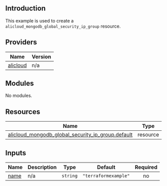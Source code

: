 ## Introduction

This example is used to create a `alicloud_mongodb_global_security_ip_group` resource.

<!-- BEGIN_TF_DOCS -->
## Providers

| Name | Version |
|------|---------|
| <a name="provider_alicloud"></a> [alicloud](#provider\_alicloud) | n/a |

## Modules

No modules.

## Resources

| Name | Type |
|------|------|
| [alicloud_mongodb_global_security_ip_group.default](https://registry.terraform.io/providers/aliyun/alicloud/latest/docs/resources/mongodb_global_security_ip_group) | resource |

## Inputs

| Name | Description | Type | Default | Required |
|------|-------------|------|---------|:--------:|
| <a name="input_name"></a> [name](#input\_name) | n/a | `string` | `"terraformexample"` | no |
<!-- END_TF_DOCS -->
